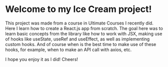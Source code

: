 # Welcome to my Ice Cream project!

This project was made from a course in Ultimate Courses I recently did. Here I learn how to create a React.js app from scratch. The goal here was to learn basic concepts from the library like how to work with JSX, making use of hooks like useState, useRef and useEffect, as well as implementing custom hooks. And of course when is the best time to make use of these hooks, for example, when to make an API call with axios, etc.

I hope you enjoy it as I did! Cheers!

